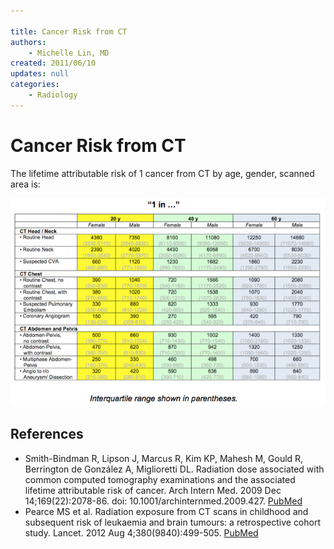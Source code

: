 ```yaml
---

title: Cancer Risk from CT
authors:
    - Michelle Lin, MD
created: 2011/06/10
updates: null
categories:
    - Radiology
---
```


# Cancer Risk from CT

The lifetime attributable risk of 1 cancer from CT by age, gender, scanned area is:

![](image-1.png)

## References

- Smith-Bindman R, Lipson J, Marcus R, Kim KP, Mahesh M, Gould R, Berrington de González A, Miglioretti DL. Radiation dose associated with common computed tomography examinations and the associated lifetime attributable risk of cancer. Arch Intern Med. 2009 Dec 14;169(22):2078-86. doi: 10.1001/archinternmed.2009.427. [PubMed](https://www.ncbi.nlm.nih.gov/pubmed/?term=20008690)
- Pearce MS et al. Radiation exposure from CT scans in childhood and subsequent risk of leukaemia and brain tumours: a retrospective cohort study. Lancet. 2012 Aug 4;380(9840):499-505. [PubMed](https://www.ncbi.nlm.nih.gov/pubmed?term=22681860)
